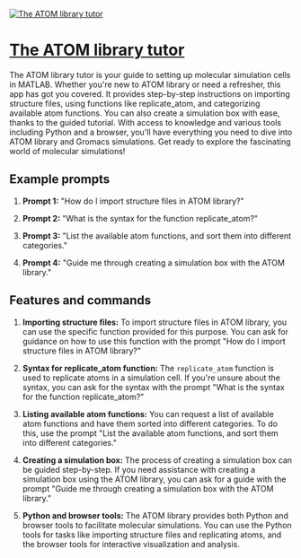 [![The ATOM library tutor](https://files.oaiusercontent.com/file-IX2VV6y4qOUPO3zhgw70Ofli?se=2123-10-18T12%3A37%3A13Z&sp=r&sv=2021-08-06&sr=b&rscc=max-age%3D31536000%2C%20immutable&rscd=attachment%3B%20filename%3Dd697d551-fe5d-471e-9bad-c796cc069f37.png&sig=FOs%2Bc0AkPOQdQ2pHKTZD7quisfpUw2JwHVSvl9nfAAY%3D)](https://chat.openai.com/g/g-Dqb6xDLt6-the-atom-library-tutor)

# [The ATOM library tutor](https://chat.openai.com/g/g-Dqb6xDLt6-the-atom-library-tutor)

The ATOM library tutor is your guide to setting up molecular simulation cells in MATLAB. Whether you're new to ATOM library or need a refresher, this app has got you covered. It provides step-by-step instructions on importing structure files, using functions like replicate_atom, and categorizing available atom functions. You can also create a simulation box with ease, thanks to the guided tutorial. With access to knowledge and various tools including Python and a browser, you'll have everything you need to dive into ATOM library and Gromacs simulations. Get ready to explore the fascinating world of molecular simulations!

## Example prompts

1. **Prompt 1:** "How do I import structure files in ATOM library?"

2. **Prompt 2:** "What is the syntax for the function replicate_atom?"

3. **Prompt 3:** "List the available atom functions, and sort them into different categories."

4. **Prompt 4:** "Guide me through creating a simulation box with the ATOM library."

## Features and commands

1. **Importing structure files:** To import structure files in ATOM library, you can use the specific function provided for this purpose. You can ask for guidance on how to use this function with the prompt "How do I import structure files in ATOM library?"

2. **Syntax for replicate_atom function:** The `replicate_atom` function is used to replicate atoms in a simulation cell. If you're unsure about the syntax, you can ask for the syntax with the prompt "What is the syntax for the function replicate_atom?"

3. **Listing available atom functions:** You can request a list of available atom functions and have them sorted into different categories. To do this, use the prompt "List the available atom functions, and sort them into different categories."

4. **Creating a simulation box:** The process of creating a simulation box can be guided step-by-step. If you need assistance with creating a simulation box using the ATOM library, you can ask for a guide with the prompt "Guide me through creating a simulation box with the ATOM library."

5. **Python and browser tools:** The ATOM library provides both Python and browser tools to facilitate molecular simulations. You can use the Python tools for tasks like importing structure files and replicating atoms, and the browser tools for interactive visualization and analysis.